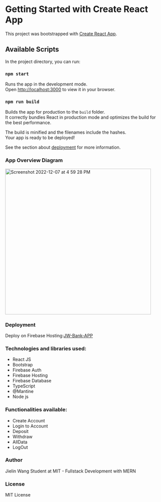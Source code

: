 # Getting Started with Create React App

This project was bootstrapped with [Create React App](https://github.com/facebook/create-react-app).

## Available Scripts

In the project directory, you can run:

### `npm start`

Runs the app in the development mode.\
Open [http://localhost:3000](http://localhost:3000) to view it in your browser.


### `npm run build`

Builds the app for production to the `build` folder.\
It correctly bundles React in production mode and optimizes the build for the best performance.

The build is minified and the filenames include the hashes.\
Your app is ready to be deployed!

See the section about [deployment](https://facebook.github.io/create-react-app/docs/deployment) for more information.

### App Overview Diagram

<img width="466" alt="Screenshot 2022-12-07 at 4 59 28 PM" src="https://user-images.githubusercontent.com/94776104/206591899-16881af7-31e5-4ec9-a0ec-e7897b6ad37b.png">

### Deployment

Deploy on Firebase Hosting:[JW-Bank-APP](https://jw-bank.web.app/)

### Technologies and libraries used:

- React JS
- Bootstrap
- Firebase Auth
- Firebase Hosting
- Firebase Database
- TypeScript
- @Mantine
- Node js


### Functionalities available:

- Create Account
- Login to Account
- Deposit
- Withdraw
- AllData
- LogOut

### Author

Jielin Wang
Student at MIT - Fullstack Development with MERN

### License

MIT License

